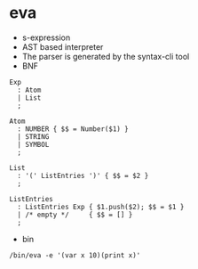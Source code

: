 # eva

- s-expression
- AST based interpreter
- The parser is generated by the syntax-cli tool
- BNF

```
Exp
  : Atom
  | List
  ;

Atom
  : NUMBER { $$ = Number($1) }
  | STRING
  | SYMBOL
  ;

List
  : '(' ListEntries ')' { $$ = $2 }
  ;

ListEntries
  : ListEntries Exp { $1.push($2); $$ = $1 }
  | /* empty */     { $$ = [] }
  ;
```

- bin

```
/bin/eva -e '(var x 10)(print x)'
```
